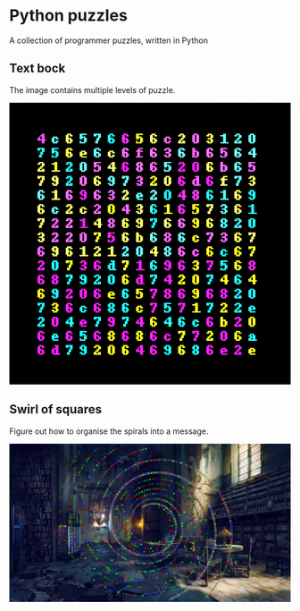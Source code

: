# Python puzzles
A collection of programmer puzzles, written in Python

## Text bock
The image contains multiple levels of puzzle.

![Text block puzzle](/text-block/treasure_hunt_1_final.png "Text block puzzle")

## Swirl of squares
Figure out how to organise the spirals into a message.

![Swirl of squares puzzle](swirl-of-squares/treasure_hunt_2_final.png "Swirl of squares puzzle")
